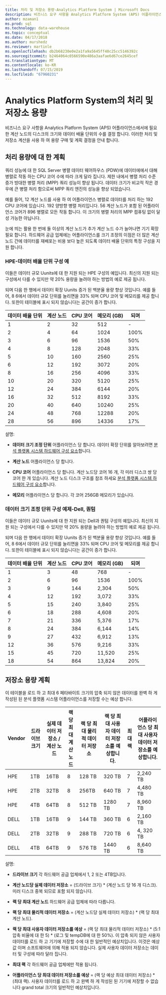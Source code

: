 ```yaml
---
title: 처리 및 저장소 용량-Analytics Platform System | Microsoft Docs
description: 비즈니스 요구 사항을 Analytics Platform System (APS) 어플라이언스에서에 필요한 계산 노드의 디스크의 크기와 데이터 배율 단위의 수를 결정 합니다.
author: mzaman1
ms.prod: sql
ms.technology: data-warehouse
ms.topic: conceptual
ms.date: 04/17/2018
ms.author: murshedz
ms.reviewer: martinle
ms.openlocfilehash: db2b68230e0e2a1fa9a5645ff40c25cc5146392c
ms.sourcegitcommit: b2464064c0566590e486a3aafae6d67ce2645cef
ms.translationtype: MT
ms.contentlocale: ko-KR
ms.lasthandoff: 07/15/2019
ms.locfileid: "67960231"
---
```

# <a name="processing-and-storage-capacity-in-analytics-platform-system"></a>Analytics Platform System의 처리 및 저장소 용량
비즈니스 요구 사항을 Analytics Platform System (APS) 어플라이언스에서에 필요한 계산 노드의 디스크의 크기와 데이터 배율 단위의 수를 결정 합니다. 이러한 처리 및 저장소 계산을 사용 하 여 용량 구매 및 계획 결정을 안내 합니다.  
  
  
## <a name="section1"></a>처리 용량에 대 한 계획  
쿼리 성능에 대 한 SQL Server 병렬 데이터 웨어하우스 (PDW)에 데이터에에서 대해 병렬로 작동 하는 CPU 코어 수에 따라 크게 달라 집니다. 제한 내에서 병렬 처리 수준 증가 방대한 병렬 처리 (MPP) 쿼리 성능이 향상 됩니다. 데이터 크기가 비교적 작은 경우에 큰 병렬 처리 함으로써 MPP 쿼리 엔진의 성능을 향상 되었습니다.  
  
예를 들어, 12 계산 노드를 사용 하 여 어플라이언스 병렬로 데이터를 처리 하는 192 CPU 코어에 있습니다. 192 양방향 병렬 처리입니다. 56 계산 노드가 포함 된 어플라이언스 코어가 896 병렬로 모든 작동 합니다. 이 크기의 병렬 처리의 MPP 컴퓨팅 없이 달성 가능한 아닙니다.  
  
눈에 띄는 활용 한 번에 둘 이상의 계산 노드가 추가 계산 노드 수가 늘어나면 기기 확장 필요 합니다. 하드웨어 공급 업체에는 어플라이언스를 크기 조정의 이점은 더 많은 계산 노드 간에 데이터를 재배포는 비용 보다 높은 되도록 데이터 배율 단위의 특정 구성을 지원 합니다.  
  
### <a name="data-scale-unit-configuration-examples---hpe"></a>HPE-데이터 배율 단위 구성 예  
이들은 데이터 규모 Uunits에 대 한 지원 되는 HPE 구성의 예입니다. 최신의 지원 되는 구성에서 다를 수 있지만 약 20% 용량을 늘려야 하는 방법의 예로 제공 됩니다.  
  
되며 다음 한 행에서 데이터 확장 Uunits 증가 된 백분율 용량 향상 것입니다. 예를 들어, 8 6에서 데이터 규모 단위를 늘리면을 33% 되며 CPU 코어 및 메모리를 제공 합니다.  또한이 테이블에 표시 되지 않습니다는 공간이 증가 합니다.  
  
|데이터 배율 단위|계산 노드|CPU 코어|메모리 (GB)|되며|  
|--------------------|-----------------|-------------|-----------------|----------|  
|1|2|32|512|-|  
|2|4|64|1024|100%|  
|3|6|96|1536|50%|  
|4|8|128|2048|33%|  
|5|10|160|2560|25%|  
|6|12|192|3072|20%|  
|8|16|256|4096|33%|  
|10|20|320|5120|25%|  
|12|24|384|6144|20%|  
|16|32|512|8192|33%|  
|20|40|640|10240|25%|  
|24|48|768|12288|20%|  
|28|56|896|14336|17%|  
  
설명:  
  
-   **데이터 크기 조정 단위** 어플라이언스 당 합니다. 데이터 확장 단위를 알아보려면 [분석 플랫폼 시스템 하드웨어 구성 요소](hardware-components.md)합니다.  
  
-   **계산 노드** 어플라이언스 당 합니다.  
  
-   **CPU 코어** 어플라이언스 당 합니다. 계산 노드당 코어 16 개, 각 미러 디스크 쌍 당 코어 한 개 있습니다. 계산 노드 디스크 구조를 참조 하세요 [분석 플랫폼 시스템 하드웨어 구성 요소](hardware-components.md)합니다.  
  
-   **메모리** 어플라이언스 당 합니다. 각 코어 256GB 메모리가 있습니다.  
  
### <a name="data-scale-unit-configuration-examples---dell-quanta"></a>데이터 크기 조정 단위 구성 예제-Dell, 퀀텀  
이들은 데이터 규모 Uunits에 대 한 지원 되는 Dell과 퀀텀 구성의 예입니다. 최신의 지원 되는 구성에서 다를 수 있지만 약 20% 용량을 늘려야 하는 방법의 예로 제공 됩니다.  
  
되며 다음 한 행에서 데이터 확장 Uunits 증가 된 백분율 용량 향상 것입니다. 예를 들어, 8 6에서 데이터 규모 단위를 늘리면을 33% 되며 CPU 코어 및 메모리를 제공 합니다. 또한이 테이블에 표시 되지 않습니다는 공간이 증가 합니다.  
  
|데이터 배율 단위|계산 노드|CPU 코어|메모리 (GB)|되며|  
|--------------------|-----------------|-------------|-----------------|----------|  
|1|3|48|768|-|  
|2|6|96|1536|100%|  
|3|9|144|2,304|50%|  
|4|12|192|3,072|33%|  
|5|15|240|3,840|25%|  
|6|18|288|4,608|20%|  
|7|21|336|5,376|17%|  
|8|24|384|6,144|14%|  
|9|27|432|6,912|13%|  
|12|36|576|9,216|33%|  
|15|45|720|11,520|25%|  
|18|54|864|13,824|20%|  
  
## <a name="section2"></a>저장소 용량 계획  
이 테이블을 로드 하 고 최대 6 페타바이트 크기의 압축 되지 않은 데이터를 완벽 하 게 작성된 된 분석 플랫폼 시스템 어플라이언스를 저장할 수는 예상 합니다. 
  
|Vendor|드라이브 크기|실제 데이터 저장소 / 계산 노드|랙 당 최대 계산 노드|랙 당 최대 물리적 데이터 저장소|랙 당 최대 사용자 데이터 저장소를 예상합니다.|최대 랙|어플라이언스 당 최대 사용자 데이터 저장소를 예상합니다.|  
|----------|--------------|------------------------------------------|----------------------------------|------------------------------------------|------------------------------------------------|-----------------|-----------------------------------------------------|  
|HPE|1TB|16TB|8|128 TB|320 TB|7|2,240 TB|  
|HPE|2TB|32TB|8|256TB|640 TB|7|4,480 TB|  
|HPE|4TB|64TB|8|512 TB|1280 TB|7|8,960 TB|  
|DELL|1TB|16TB|9|144 TB|360 TB|6|2,160 TB|  
|DELL|2TB|32TB|9|288 TB|720 TB|6|4, 320 TB|  
|DELL|4TB|64TB|9|576 TB|1440 TB|6|8,640 TB|   
  
설명:  
  
-   **드라이브 크기** 각 하드웨어 공급 업체에서 1, 2 또는 4TB입니다.  
  
-   **계산 노드당 실제 데이터 저장소** = (드라이브 크기) * (계산 노드 당 16 개 디스크). 미러 디스크 중복 되므로 포함 되지 않습니다.  
  
-   **랙 당 최대 계산 노드** 하드웨어 공급 업체에 따라 다릅니다.  
  
-   **랙 당 최대 물리적 데이터 저장소** = (계산 노드당 실제 데이터 저장소) * (랙 당 최대 계산 노드).  
  
-   **랙 당 최대 사용자 데이터 저장소를 예상** = (랙 당 최대 물리적 데이터 저장소) * (5:1 압축 비율에 대 한 5) \* (로그 및 tempDB에 대 한 50%). 이 압축 되지 않은 사용자 데이터를 로드 하 고 기기에 저장할 수에 대 한 일반적인 예상치입니다. 이것은 예상 값 이며 소프트웨어에 의해 적용 되지 않습니다. 실제 사용자 데이터 저장소는 데이터 및 구성에 따라 달라 집니다.  
  
-   **최대 랙** 각 하드웨어 공급 업체에만 적용 됩니다.  
  
-   **어플라이언스 당 최대 데이터 저장소를 예상** = (랙 당 예상 최대 데이터 저장소) * (최대 랙). 사용자 데이터를 로드 하 고 완벽 하 게 작성된 된 기기에 저장할 수 없습니다 grand total 크기의 일반적인 예상치입니다.  
  

